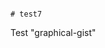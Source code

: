                                                                                                                                                                                                                                                                                                                                                                                                                                                                                                                                        # test7
Test "graphical-gist"